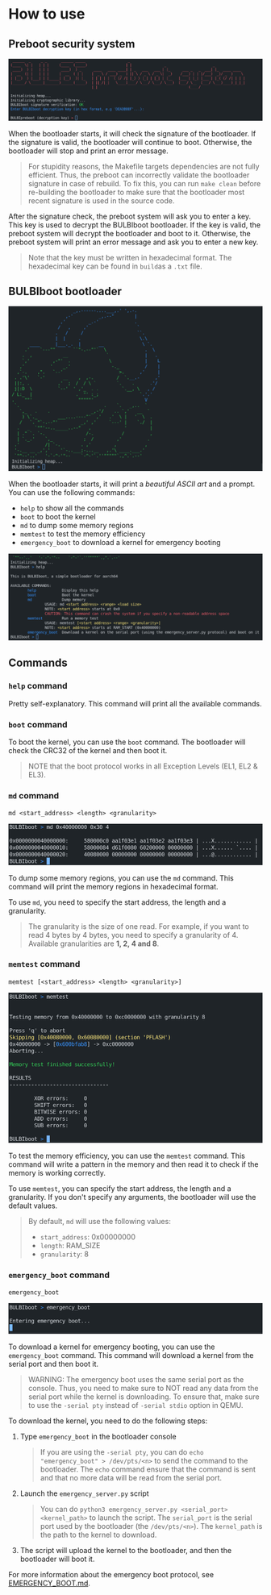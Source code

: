 # How to use

## Preboot security system

![preboot](images/preboot_ask_aes.png)

When the bootloader starts, it will check the signature of the bootloader. If the signature is valid, the bootloader will continue to boot. Otherwise, the bootloader will stop and print an error message.

> For stupidity reasons, the Makefile targets dependencies are not fully efficient. Thus, the preboot can incorrectly validate the bootloader signature in case of rebuild. To fix this, you can run `make clean` before re-building the bootloader to make sure that the bootloader most recent signature is used in the source code.

After the signature check, the preboot system will ask you to enter a key. This key is used to decrypt the BULBIboot bootloader. If the key is valid, the preboot system will decrypt the bootloader and boot to it. Otherwise, the preboot system will print an error message and ask you to enter a new key.

> Note that the key must be written in hexadecimal format.
> The hexadecimal key can be found in `build`as a `.txt` file.

## BULBIboot bootloader

![BULBIboot](images/BULBIboot.png)

When the bootloader starts, it will print a _beautiful ASCII art_ and a prompt. You can use the following commands:

- `help` to show all the commands
- `boot` to boot the kernel
- `md` to dump some memory regions
- `memtest` to test the memory efficiency
- `emergency_boot` to download a kernel for emergency booting

![BULBIboot](images/help.png)

## Commands
### `help` command

Pretty self-explanatory. This command will print all the available commands.

### `boot` command

To boot the kernel, you can use the `boot` command. The bootloader will check the CRC32 of the kernel and then boot it.

> NOTE that the boot protocol works in all Exception Levels (EL1, EL2 & EL3).

### `md` command

```bulbiboot
md <start_address> <length> <granularity>
```

![md](images/md.png)


To dump some memory regions, you can use the `md` command. This command will print the memory regions in hexadecimal format.

To use `md`, you need to specify the start address, the length and a granularity.

> The granularity is the size of one read. For example, if you want to read 4 bytes by 4 bytes, you need to specify a granularity of 4.
> Available granularities are **1, 2, 4 and 8**.

### `memtest` command

```bulbiboot
memtest [<start_address> <length> <granularity>]
```

![memtest](images/memtest.png)

To test the memory efficiency, you can use the `memtest` command. This command will write a pattern in the memory and then read it to check if the memory is working correctly.

To use `memtest`, you can specify the start address, the length and a granularity. If you don't specify any arguments, the bootloader will use the default values.

> By default, `md` will use the following values:
>
> - `start_address`: 0x00000000
> - `length`: RAM_SIZE
> - `granularity`: 8

### `emergency_boot` command

```bulbiboot
emergency_boot
```

![emergency_boot](images/emergency_boot.png)

To download a kernel for emergency booting, you can use the `emergency_boot` command. This command will download a kernel from the serial port and then boot it.

> WARNING: The emergency boot uses the same serial port as the console. Thus, you need to make sure to NOT read any data from the serial port while the kernel is downloading. To ensure that, make sure to use the `-serial pty` instead of `-serial stdio` option in QEMU.

To download the kernel, you need to do the following steps:

1. Type `emergency_boot` in the bootloader console
    > If you are using the `-serial pty`, you can do `echo "emergency_boot" > /dev/pts/<n>` to send the command to the bootloader. The `echo` command ensure that the command is sent and that no more data will be read from the serial port.
2. Launch the `emergency_server.py` script
    > You can do `python3 emergency_server.py <serial_port> <kernel_path>` to launch the script. The `serial_port` is the serial port used by the bootloader (the `/dev/pts/<n>`). The `kernel_path` is the path to the kernel to download.
3. The script will upload the kernel to the bootloader, and then the bootloader will boot it.

For more information about the emergency boot protocol, see [EMERGENCY_BOOT.md](EMERGENCY_BOOT.md).
